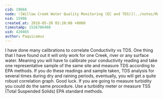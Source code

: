 ```yaml
---
cid: 19666
node: ![Willow Creek Water Quality Monitoring (EC and TDS)](../notes/MadTinker/03-21-2018/willow-creek-water-quality-monitoring-electrical-conductivity-sensor)
nid: 15996
created_at: 2018-05-20 03:20:08 +0000
timestamp: 1526786408
uid: 420465
author: Paquicamus
---
```


I have done many calibrations to correlate Conductivity vs TDS.
One thing that I have found out it will only work for one Creek, river or any surface water. Meaning you will have to calibrate your conductivity reading and take one representative sample of the same site and measure TDS according to EPA methods. If you do these readings and sample taken, TDS analysis for several times during dry and raining periods, eventually, you will get a quite robust correlation graph. Good luck. 
If you are going to measure turbidity you could do the same procedure. Use a turbidity meter or measure TSS (Total Suspended Solids) EPA standard methods.
